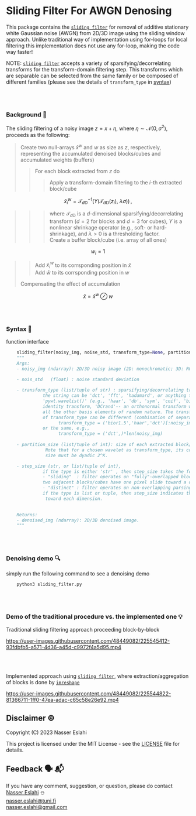 # Sliding Filter For AWGN Denosing

This package contains the [`sliding filter`](./sliding_filter.py) for removal of
additive stationary white Gaussian noise (AWGN) from 2D/3D image using the sliding 
window approach. 
Unlike traditional way of implementation using for-loops for local filtering
this implementation does not use any for-loop, making the code way faster!

NOTE: [`sliding filter`](./sliding_filter.py) accepts a variety of sparsifying/decorrelating
transforms for the transform-domain filtering step. This transforms which are separable
can be selected from the same family or be composed of different families (please see
the details of `transform_type` in [syntax](#syntax))

</br></br>


### Background :book:
The sliding filtering of a noisy image $z=x+\eta$, where $\eta\sim\mathcal{N}(0,\sigma^2)$, 
proceeds as the following:
</br>
>Create two null-arrays $\hat{x}^w$ and $w$ as size as $z$, respectively, representing 
the accumulated denoised blocks/cubes and accumulated weights (buffers)
>> For each block extracted from $z$ do
>>> Apply a transform-domain filtering to the $i$-th extracted block/cube 
```math
\hat{x}_i^{w} =\mathcal{T}_{d\textrm{D}}^{-1}\Big(\Upsilon\big(\mathcal{T}_{d\textrm{D}}(z_i),~\lambda\sigma\big)\Big)\,,
```
>>> where $\mathcal{T}_{d\textrm{D}}$ is a $d$-dimensional sparsifying/decorrelating transform 
($d=2$ for blocks and $d=3$ for cubes), $\Upsilon$ is a nonlinear shrinkage operator (e.g.,
soft- or hard-shrinkage), and $\lambda>0$ is a thresholding factor.
\
>>> Create a buffer block/cube (i.e. array of all ones)
```math
w_i = 1
```

>> Add $\hat{x}_i^{w}$ to its corrsponding position in $\hat{x}$
\
>> Add $\hat{w}$ to its corrsponding position in $w$
>
> Compensating the effect of accumulation
```math
\hat{x} = \hat{x}^{w}\oslash{w}
```


</br></br>

### Syntax :scroll:
function interface
```python
    sliding_filter(noisy_img, noise_std, transform_type=None, partition_size=None, step_size=None)
    """
    Args:
    - noisy_img (ndarray): 2D/3D noisy image (2D: monochromatic; 3D: RGB, hyperspectral, ...)

    - nois_std   (float) : noise standard deviation    
      
    - transform_type (list/tuple of str) : sparsifying/decorrelating transform
              the string can be 'dct', 'fft', 'hadamard', or anything that is listed by
              'pywt.wavelist()' (e.g., 'haar', 'db', 'sym', 'coif', 'bior', 'rbio', 'dmey'),
              identity transform, 'DCrand'-- an orthonormal transform with a DC, and
              all the other basis elements of random nature. The transform in the list/tuple
              of transform_type can be different (combination of separable transforms), e.g., 
                    transform_type = ('bior1.5','haar','dct')[:noisy_img] 
              or the same, e.g.,
                    transform_type = ('dct',)*len(noisy_img)
              
    - partition_size (list/tuple of int): size of each extracted block/cube.
               Note that for a chosen wavelet as transform_type, its corresponding partition 
               size must be dyadic 2^K.       

    - step_size (str, or list/tuple of int),               
              if the type is either 'str' , then step_size takes the following options:
              - "sliding"  : filter operates on "fully"-overlapped blocks/cubes (i.e. the
              two adjacent blocks/cubes have one pixel slide toward a dimension)                
              - "distinct" : filter operates on non-overlapping parsing blocks/cubes
              if the type is list or tuple, then step_size indicates the step-size (stride)
               toward each dimension.

              
    Returns:
    - denoised_img (ndarray): 2D/3D denoised image.
    """
```


</br></br>



### Denoising demo :mag: 
simply run the following command to see a denoising demo

```python
    python3 sliding_filter.py 
```
</br></br>




### Demo of the traditional procedure vs. the implemented one :bulb:

Traditional sliding filtering approach proceeding block-by-block 

https://user-images.githubusercontent.com/48449082/225545412-93fdbfb5-a571-4d36-a45d-c9972f4a5d95.mp4

</br></br>

Implemented approach using [`sliding filter`](./sliding_filter.py), where extraction/aggregation of blocks
is done by [`imreshape`](./imreshape.py) 

https://user-images.githubusercontent.com/48449082/225544822-81366711-1ff0-47ea-adac-c65c58e26e92.mp4



## Disclaimer :copyright:
Copyright (C) 2023    Nasser Eslahi

This project is licensed under the MIT License - see the [LICENSE](./LICENSE) file for details.


## Feedback :speaking_head: :mailbox_with_mail:
If you have any comment, suggestion, or question, please do contact
 [Nasser Eslahi](https://orcid.org/0000-0002-1134-9318) :snowman:
\
nasser.eslahi@tuni.fi
\
nasser.eslahi@gmail.com
